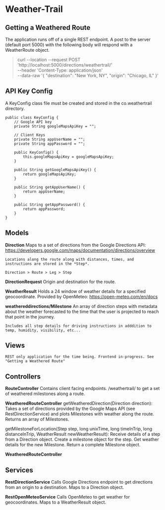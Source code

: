 # Weather-Trail

## Getting a Weathered Route
The application runs off of a single REST endpoint. A post to the server (default port 5000) with the following body will respond with a WeatherRoute object.

> curl --location --request POST 'http://localhost:5000/directions/weathertrail/' \
> --header 'Content-Type: application/json' \
> --data-raw '{
>     "destination": "New York, NY",
>     "origin": "Chicago, IL"
> }'


## API Key Config
A KeyConfig class file must be created and stored in the co.weathertrail directory.

    public class KeyConfig {
        // Google API key
        private String googleMapsApiKey = "";

        // Client Keys
        private String appUserName = "";
        private String appPassword = "";

        public KeyConfig() {
            this.googleMapsApiKey = googleMapsApiKey;
        }

        public String getGoogleMapsApiKey() {
            return googleMapsApiKey;
        }

        public String getAppUserName() {
            return appUserName;
        }

        public String getAppPassword() {
            return appPassword;
        }
    }

## Models
**Direction**
    Maps to a set of directions from the Google Directions API: https://developers.google.com/maps/documentation/directions/overview

    Locations along the route along with distances, times, and instructions are stored in the *Step*.

    Direction > Route > Leg > Step

**DirectionRequest**
    Origin and destination for the route.

**WeatherResult**
    Holds a 24 window of weather details for a specified geocoordinate. Provided by OpenMeteo: https://open-meteo.com/en/docs

**weathereddirections/Milestone**
    An array of direction steps with metadata about the weather forecasted to the time that the user is projected to reach that point in the journey.
    
    Includes all step details for driving instructions in adddition to temp, humidity, visibility, etc...

## Views
    REST only application for the time being. Frontend in-progress. See "Getting a Weathered Route"

## Controllers
**RouteController**
    Contains client facing endpoints. /weathertrail/ to get a set of weathered milestones along a route.

**WeatheredRouteController**
getWeatheredDirection(Direction direction):
    Takes a set of directions provided by the Google Maps API (see RestDirectionService) and plots Milestones with weather along the route. Returns an array of Milestones.

getMilestoneForLocation(Step step, long unixTime, long timeInTrip, long distanceInTrip, WeatherResult newWeatherResult):
    Receive details of a step from a Direction object. Create a milestone object for the step. Get weather details for the new Milestone. Return a complete Milestone object.

**WeatheredRouteController**

## Services
**RestDirectionService**
    Calls Google Directions endpoint to get directions from an origin to a destination. Maps to a Direction object.

**RestOpenMeteoService**
    Calls OpenMeteo to get weather for geocoordinates. Maps to a WeatherResult object.
